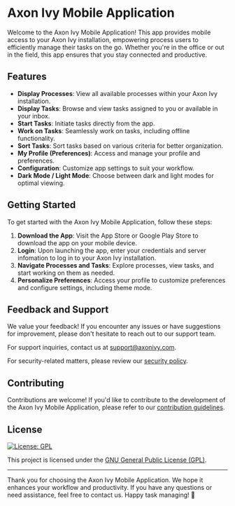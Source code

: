 # Axon Ivy Mobile Application

Welcome to the Axon Ivy Mobile Application! This app provides mobile access to your Axon Ivy installation, empowering process users to efficiently manage their tasks on the go. Whether you're in the office or out in the field, this app ensures that you stay connected and productive.

## Features

- **Display Processes**: View all available processes within your Axon Ivy installation.
- **Display Tasks**: Browse and view tasks assigned to you or available in your inbox.
- **Start Tasks**: Initiate tasks directly from the app.
- **Work on Tasks**: Seamlessly work on tasks, including offline functionality.
- **Sort Tasks**: Sort tasks based on various criteria for better organization.
- **My Profile (Preferences)**: Access and manage your profile and preferences.
- **Configuration**: Customize app settings to suit your workflow.
- **Dark Mode / Light Mode**: Choose between dark and light modes for optimal viewing.

## Getting Started

To get started with the Axon Ivy Mobile Application, follow these steps:

1. **Download the App**: Visit the App Store or Google Play Store to download the app on your mobile device.
2. **Login**: Upon launching the app, enter your credentials and server infomation to log in to your Axon Ivy installation.
3. **Navigate Processes and Tasks**: Explore processes, view tasks, and start working on them as needed.
4. **Personalize Preferences**: Access your profile to customize preferences and configure settings, including theme mode.

## Feedback and Support

We value your feedback! If you encounter any issues or have suggestions for improvement, please don't hesitate to reach out to our support team.

For support inquiries, contact us at [support@axonivy.com](mailto:support@axonivy.com).

For security-related matters, please review our [security policy](SECURITY.md).

## Contributing

Contributions are welcome! If you'd like to contribute to the development of the Axon Ivy Mobile Application, please refer to our [contribution guidelines](CONTRIBUTING.md).

## License
[![License: GPL](https://www.gnu.org/graphics/gplv3-127x51.png)](https://www.gnu.org/licenses/gpl-3.0)

This project is licensed under the [GNU General Public License (GPL)](LICENSE).

---

Thank you for choosing the Axon Ivy Mobile Application. We hope it enhances your workflow and productivity. If you have any questions or need assistance, feel free to contact us. Happy task managing! 🚀

